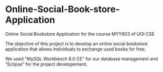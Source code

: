 # Online-Social-Book-store-Application
Online Social Bookstore Application for the course MYY803 of UOI CSE

The objective of this project is to develop an online social bookstore application that allows individuals to exchange used books for free.

We used "MySQL Workbench 8.0 CE" for our database management and "Eclipse" for the project developement.
